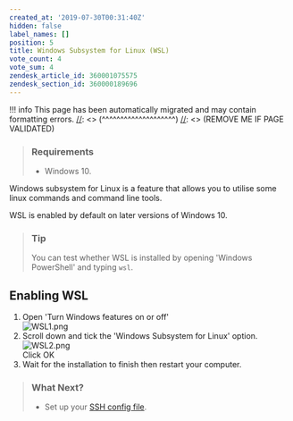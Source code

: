 ```yaml
---
created_at: '2019-07-30T00:31:40Z'
hidden: false
label_names: []
position: 5
title: Windows Subsystem for Linux (WSL)
vote_count: 4
vote_sum: 4
zendesk_article_id: 360001075575
zendesk_section_id: 360000189696
---
```



[//]: <> (REMOVE ME IF PAGE VALIDATED)
[//]: <> (vvvvvvvvvvvvvvvvvvvv)
!!! info
    This page has been automatically migrated and may contain formatting errors.
[//]: <> (^^^^^^^^^^^^^^^^^^^^)
[//]: <> (REMOVE ME IF PAGE VALIDATED)
<blockquote class="blockquote-prereq">
<h3 id="prerequisites">Requirements</h3>
<ul>
<li>Windows 10.</li>
</ul>
</blockquote>
<p>Windows subsystem for Linux is a feature that allows you to utilise some linux commands and command line tools.</p>
<p>WSL is enabled by default on later versions of Windows 10.</p>
<blockquote class="blockquote-tip">
<h3 id="prerequisites">Tip</h3>
<p>You can test whether WSL is installed by opening 'Windows PowerShell' and typing <code>wsl</code>.</p>
</blockquote>
<h2>Enabling WSL</h2>
<ol>
<li>Open 'Turn Windows features on or off'<br> <img src="https://support.nesi.org.nz/hc/article_attachments/360002491356/WSL1.png" alt="WSL1.png">
</li>
<li>Scroll down and tick the 'Windows Subsystem for Linux' option.<br> <img src="https://support.nesi.org.nz/hc/article_attachments/360002491376/WSL2.png" alt="WSL2.png"><br> Click OK</li>
<li class="">Wait for the installation to finish then restart your computer.</li>
</ol>
<blockquote class="blockquote-postreq">
<h3 id="prerequisites">What Next?</h3>
<ul>
<li>Set up your <a href="https://support.nesi.org.nz/hc/en-gb/articles/360000625535" target="_self">SSH config file</a>.</li>
</ul>
</blockquote>